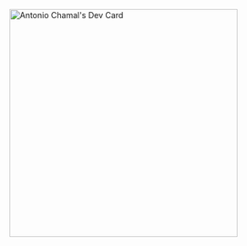 <!--
**tonyroxtar/tonyroxtar** is a ✨ _special_ ✨ repository because its `README.md` (this file) appears on your GitHub profile.

Here are some ideas to get you started:

- 🔭 I’m currently working on ...
- 🌱 I’m currently learning ...
- 👯 I’m looking to collaborate on ...
- 🤔 I’m looking for help with ...
- 💬 Ask me about ...
- 📫 How to reach me: ...
- 😄 Pronouns: ...
- ⚡ Fun fact: ...
-->
<a href="https://app.daily.dev/tonyroxtar"><img src="https://api.daily.dev/devcards/eb54aa5b82d844a28fc07a778504ac17.png?r=4qz" width="400" alt="Antonio Chamal's Dev Card"/></a>
